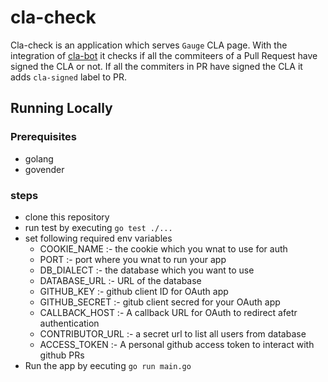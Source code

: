 # cla-check
Cla-check is an application which serves `Gauge` CLA page. With the integration of [cla-bot](https://github.com/ColinEberhardt/cla-bot) it checks if all the commiteers of a Pull Request have signed the CLA or not.
If all the commiters in PR have signed the CLA it adds `cla-signed` label to PR.

## Running Locally

### Prerequisites

* golang
* govender

### steps

* clone this repository
* run test by executing `go test ./...`
* set following required env variables
  * COOKIE_NAME :- the cookie which you wnat to use for auth 
  * PORT :- port where you wnat to run your app
  * DB_DIALECT :- the database which you want to use
  * DATABASE_URL :- URL of the database
  * GITHUB_KEY :- github client ID for OAuth app
  * GITHUB_SECRET :- gitub client secred for your OAuth app
  * CALLBACK_HOST :- A callback URL for OAuth to redirect afetr authentication
  * CONTRIBUTOR_URL :- a secret url to list all users from database
  * ACCESS_TOKEN :- A personal github access token to interact with github PRs
* Run the app by eecuting `go run main.go`

